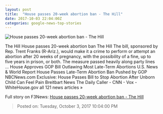 ```yaml
---
layout: post
title:  "House passes 20-week abortion ban - The Hill"
date: 2017-10-03 22:04:00Z
categories: google-news-top-stories
---
```


![House passes 20-week abortion ban - The Hill](http://thehill.com/sites/default/files/dome_halfstaff_capitol_100217gn2_lead.jpg)

The Hill House passes 20-week abortion ban The Hill The bill, sponsored by Rep. Trent Franks (R-Ariz.), would make it a crime to perform or attempt an abortion after 20 weeks of pregnancy, with the possibility of a fine, up to five years in prison, or both. The measure passed heavily along party lines ... House Approves GOP Bill Outlawing Most Late-Term Abortions U.S. News & World Report House Passes Late-Term Abortion Ban Pushed by GOP NBCNews.com Exclusive: House Passes Bill to Stop Abortion After Unborn Child Can Feel Pain Breitbart News The Daily Caller - CNN - Vox - WhiteHouse.gov all 121 news articles »


Full story on F3News: [House passes 20-week abortion ban - The Hill](http://www.f3nws.com/n/srzWSB)

> Posted on: Tuesday, October 3, 2017 10:04:00 PM
